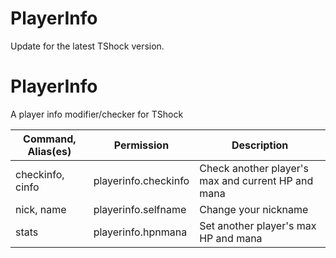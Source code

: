# PlayerInfo
Update for the latest TShock version.


# PlayerInfo
A player info modifier/checker for TShock

| Command, Alias(es)| Permission           | Description                                        |
|-------------------|----------------------|----------------------------------------------------|
| checkinfo, cinfo  | playerinfo.checkinfo | Check another player's max and current HP and mana |
| nick, name        | playerinfo.selfname  | Change your nickname                               |
| stats             | playerinfo.hpnmana   | Set another player's max HP and mana               |


